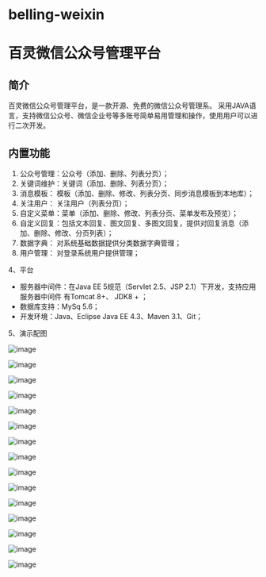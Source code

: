 # belling-weixin

# 百灵微信公众号管理平台

## 简介

百灵微信公众号管理平台，是一款开源、免费的微信公众号管理系。 采用JAVA语言，支持微信公众号、微信企业号等多账号简单易用管理和操作，使用用户可以进行二次开发。

## 内置功能

1.  公众号管理：公众号（添加、删除、列表分页）；
2.	关键词维护：关键词（添加、删除、列表分页）；
3.	消息模板： 模板（添加、删除、修改、列表分页、同步消息模板到本地库）；
4.  关注用户： 关注用户（列表分页）；
5.  自定义菜单：菜单（添加、删除、修改、列表分页、菜单发布及预览）；
6.  自定义回复：包括文本回复、图文回复、多图文回复，提供对回复消息（添加、删除、修改、分页列表）；
7.  数据字典： 对系统基础数据提供分类数据字典管理；
8.  用户管理： 对登录系统用户提供管理；

4、平台

* 服务器中间件：在Java EE 5规范（Servlet 2.5、JSP 2.1）下开发，支持应用服务器中间件
有Tomcat 8+、 JDK8 + ；
* 数据库支持：MySq 5.6；
* 开发环境：Java、Eclipse Java EE 4.3、Maven 3.1、Git；

5、演示配图

![image](https://github.com/butter-fly/belling-weixin/blob/master/peitu/1.png)

![image](https://github.com/butter-fly/belling-weixin/blob/master/peitu/2.png)

![image](https://github.com/butter-fly/belling-weixin/blob/master/peitu/3.png)

![image](https://github.com/butter-fly/belling-weixin/blob/master/peitu/4.png)

![image](https://github.com/butter-fly/belling-weixin/blob/master/peitu/5.png)

![image](https://github.com/butter-fly/belling-weixin/blob/master/peitu/6.png)

![image](https://github.com/butter-fly/belling-weixin/blob/master/peitu/7.png)

![image](https://github.com/butter-fly/belling-weixin/blob/master/peitu/7-1.png)

![image](https://github.com/butter-fly/belling-weixin/blob/master/peitu/7-2.png)

![image](https://github.com/butter-fly/belling-weixin/blob/master/peitu/8.png)

![image](https://github.com/butter-fly/belling-weixin/blob/master/peitu/9.png)

![image](https://github.com/butter-fly/belling-weixin/blob/master/peitu/10.png)

![image](https://github.com/butter-fly/belling-weixin/blob/master/peitu/10-1.png)

![image](https://github.com/butter-fly/belling-weixin/blob/master/peitu/10-2.png)

![image](https://github.com/butter-fly/belling-weixin/blob/master/peitu/10-3.png)
